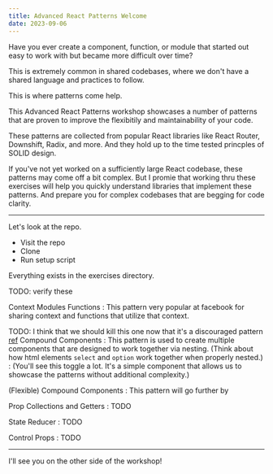```yaml
---
title: Advanced React Patterns Welcome
date: 2023-09-06
---
```


Have you ever create a component, function, or module that started out easy to work with but became more difficult over time?

This is extremely common in shared codebases, where we don't have a shared language and practices to follow.

This is where patterns come help.

This Advanced React Patterns workshop showcases a number of patterns that are proven to improve the flexibitily and maintainability of your code.

These patterns are collected from popular React libraries like React Router, Downshift, Radix, and more. And they hold up to the time tested princples of SOLID design.

If you've not yet worked on a sufficiently large React codebase, these patterns may come off a bit complex. But I promie that working thru these exercises will help you quickly understand libraries that implement these patterns. And prepare you for complex codebases that are begging for code clarity.

---

Let's look at the repo.

- Visit the repo
- Clone
- Run setup script

Everything exists in the exercises directory.

TODO: verify these

Context Modules Functions
: This pattern very popular at facebook for sharing context and functions that utilize that context.

TODO: I think that we should kill this one now that it's a discouraged pattern [ref](https://react.dev/reference/react/Children)
Compound Components
: This pattern is used to create multiple components that are designed to work together via nesting. (Think about how html elements `select` and `option` work together when properly nested.)
: (You'll see this toggle a lot. It's a simple component that allows us to showcase the patterns without additional complexity.)

(Flexible) Compound Components
: This pattern will go further by

Prop Collections and Getters
: TODO

State Reducer
: TODO

Control Props
: TODO

---

I'll see you on the other side of the workshop!
